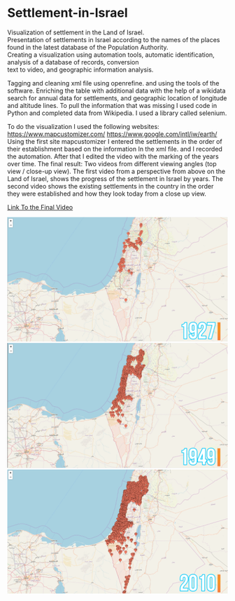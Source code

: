 # Settlement-in-Israel

Visualization of settlement in the Land of Israel.</br>
Presentation of settlements in Israel according to the names of the places found in the latest database of the Population Authority.</br>
Creating a visualization using automation tools, automatic identification, analysis of a database of records, conversion</br>
text to video, and geographic information analysis.

Tagging and cleaning xml file using openrefine.
and using the tools of the software.
Enriching the table with additional data with the help of a wikidata search for annual data for settlements, and geographic location of longitude and altitude lines.
To pull the information that was missing I used code in Python and completed data from Wikipedia. I used a library called selenium.

To do the visualization I used the following websites:
https://www.mapcustomizer.com/
https://www.google.com/intl/iw/earth/
Using the first site mapcustomizer I entered the settlements in the order of their establishment based on the information
In the xml file. and I recorded the automation.
After that I edited the video with the marking of the years over time.
The final result:
Two videos from different viewing angles (top view / close-up view).
The first video from a perspective from above on the Land of Israel, shows the progress of the settlement
in Israel by years.
The second video shows the existing settlements in the country in the order they were established and how they look today from a close up view.

[Link To the Final Video](https://drive.google.com/file/d/1vua4YEl0TTwGaxQQxmJb84rI7aKRng17/view?usp=share_link)

<img src="https://raw.githubusercontent.com/Rosiee7/Settlement-in-Israel/main/screenshots/1927.png"/>
<img src="https://raw.githubusercontent.com/Rosiee7/Settlement-in-Israel/main/screenshots/1949.png"/>
<img src="https://raw.githubusercontent.com/Rosiee7/Settlement-in-Israel/main/screenshots/2010.png"/>


